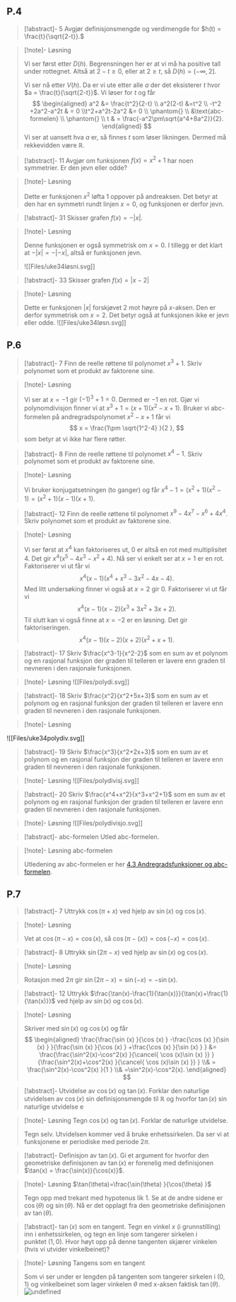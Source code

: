 ## P.4


> [!abstract]- 5
> Avgjør definisjonsmengde og verdimengde for $h(t) = \frac{t}{\sqrt{2-t}}.$

> [!note]- Løsning
>
> 
> Vi ser først etter $D(h)$. Begrensningen her er at vi må ha positive tall under rottegnet. Altså at $2-t \geq 0$, eller at $2\geq t$, så $D(h)=(-\infty,2]$.
> 
> Vi ser nå etter $V(h)$. Da er vi ute etter alle $a$ der det eksisterer $t$ hvor $a = \frac{t}{\sqrt{2-t}}$. Vi løser for $t$ og får
> $$
> \begin{aligned} 
>   a^2  &= \frac{t^2}{2-t} \\ a^2(2-t) &=t^2 \\ -t^2 +2a^2-a^2t & = 0 \\t^2+a^2t-2a^2 &= 0 \\ \phantom{} \\ &\text{abc-formelen} \\ \phantom{} \\ t & = \frac{-a^2\pm\sqrt{a^4+8a^2}}{2}. 
> \end{aligned} 
> $$
> Vi ser at uansett hva $a$ er, så finnes $t$ som løser likningen. Dermed må rekkevidden være $\mathbb{R}$.
> 

> [!abstract]- 11
> Avgjør om funksjonen $f(x) = x^2+1$ har noen symmetrier. Er den jevn eller odde?

> [!note]- Løsning
>
> 
> 
> Dette er funksjonen $x^2$ løfta 1 oppover på andreaksen. Det betyr at den har en symmetri rundt linjen $x=0$, og funksjonen er derfor jevn.
> 

> [!abstract]- 31
> Skisser grafen $f(x) = -|x|$.

> [!note]- Løsning
>
> Denne funksjonen er også symmetrisk om $x=0$. I tillegg er det klart at $-|x| = -|-x|$, altså er funksjonen jevn.
> 
> ![[Files/uke34løsni.svg]]



> [!abstract]- 33
> Skisser grafen $f(x) = |x-2|$

> [!note]- Løsning
>
> 
> 
> Dette er funksjonen $|x|$ forskjøvet $2$ mot høyre på $x$-aksen. Den er derfor symmetrisk om $x=2$. Det betyr også at funksjonen ikke er jevn eller odde. 
> ![[Files/uke34løsn.svg]]
> 
## P.6


> [!abstract]- 7
> Finn de reelle røttene til polynomet $x^3+1$. Skriv polynomet som et produkt av faktorene sine.

> [!note]- Løsning
>
> 
> 
> Vi ser at $x=-1$ gir $(-1)^3+1 = 0$. Dermed er $-1$ en rot. Gjør vi polynomdivisjon finner vi at $x^3+1 = (x+1)(x^2-x+1)$. Bruker vi abc-formelen på andregradspolynomet $x^2-x+1$ får vi
> $$
> x = \frac{1\pm \sqrt{1^2-4}  }{2 },
> $$
> som betyr at vi ikke har flere røtter. 
> 

> [!abstract]- 8
> Finn de reelle røttene til polynomet $x^4-1$. Skriv polynomet som et produkt av faktorene sine.

> [!note]- Løsning
>
> 
> 
> Vi bruker konjugatsetningen (to ganger) og får $x^4-1 = (x^2+1)(x^2-1) =(x^2+1)(x-1)(x+1)$.
> 

> [!abstract]- 12
> Finn de reelle røttene til polynomet $x^9-4x^7-x^6+4x^4$. Skriv polynomet som et produkt av faktorene sine.

> [!note]- Løsning
>
> 
> 
> Vi ser først at $x^4$ kan faktoriseres ut, $0$ er altså en rot med multiplisitet $4$. Det gir $x^4(x^5-4x^3-x^2+4)$. Nå ser vi enkelt ser at $x=1$ er en rot. Faktoriserer vi ut får vi $$x^4(x-1)(x^4 + x^3 - 3 x^2 - 4 x - 4 ).$$ Med litt undersøking finner vi også at $x=2$ gir $0$. Faktoriserer vi ut får vi $$x^4(x-1)(x-2)(x^3 + 3 x^2 + 3 x + 2).$$ Til slutt kan vi også finne at $x=-2$ er en løsning. Det gir faktoriseringen. 
> $$
> x^4(x-1)(x-2)(x+2)(x^2+x+1).
> $$
> 

> [!abstract]- 17
> Skriv $\frac{x^3-1}{x^2-2}$ som en sum av et polynom og en rasjonal funksjon der graden til telleren er lavere enn graden til nevneren i den rasjonale funksjonen.


> [!note]- Løsning
> ![[Files/polydi.svg]]


> [!abstract]- 18
> Skriv $\frac{x^2}{x^2+5x+3}$ som en sum av et polynom og en rasjonal funksjon der graden til telleren er lavere enn graden til nevneren i den rasjonale funksjonen.


> [!note]- Løsning
> 
![[Files/uke34polydiv.svg]]

> [!abstract]- 19
> Skriv $\frac{x^3}{x^2+2x+3}$ som en sum av et polynom og en rasjonal funksjon der graden til telleren er lavere enn graden til nevneren i den rasjonale funksjonen.


> [!note]- Løsning
> ![[Files/polydivisj.svg]]



> [!abstract]- 20
> Skriv $\frac{x^4+x^2}{x^3+x^2+1}$ som en sum av et polynom og en rasjonal funksjon der graden til telleren er lavere enn graden til nevneren i den rasjonale funksjonen.

> [!note]- Løsning
![[Files/polydivisjo.svg]]


> [!abstract]- abc-formelen
> Utled abc-formelen.

> [!note]- Løsning
>abc-formelen  
> 
> Utledening av abc-formelen er her [4.3 Andregradsfunksjoner og abc-formelen](Kapittel%200%20-%20Elementære%20funksjoner/4.3%20Andregradsfunksjoner%20og%20abc-formelen.md).
> 
## P.7


> [!abstract]- 7
> Uttrykk $\cos(\pi+x)$ ved hjelp av $\sin(x)$ og $\cos(x)$.

> [!note]- Løsning
>
> 
> 
> Vet at $\cos(\pi-x) = \cos (x)$, så $\cos(\pi-(x))=\cos(-x)=\cos (x)$.
> 

> [!abstract]- 8
> Uttrykk $\sin(2\pi-x)$ ved hjelp av $\sin(x)$ og $\cos(x)$.

> [!note]- Løsning
>
> 
> 
> Rotasjon med $2\pi$ gir $\sin(2\pi-x)=\sin(-x)=-\sin (x)$.
> 

> [!abstract]- 12
> Uttrykk $\frac{\tan(x)-\frac{1}{\tan(x)}}{\tan(x)+\frac{1}{\tan(x)}}$ ved hjelp av $\sin(x)$ og $\cos(x)$.

> [!note]- Løsning
>
> 
> 
> Skriver med $\sin (x)$ og $\cos (x)$ og får
> $$
> \begin{aligned} 
>   \frac{\frac{\sin (x) }{\cos (x) } -\frac{\cos (x) }{\sin (x) }  }{\frac{\sin (x) }{\cos (x) } +\frac{\cos (x) }{\sin (x) }  }  &= \frac{\frac{\sin^2(x)-\cos^2(x) }{\cancel{ \cos (x)\sin (x)  }}  }{\frac{\sin^2(x)+\cos^2(x) }{\cancel{ \cos (x)\sin (x)  }}  } \\& = \frac{\sin^2(x)-\cos^2(x) }{1 } \\& =\sin^2(x)-\cos^2(x).
> \end{aligned} 
> $$
> 

> [!abstract]-  Utvidelse av $\cos(x)$ og $\tan(x)$.
> Forklar den naturlige utvidelsen av $\cos(x)$ sin definisjonsmengde til $\mathbb{R}$  og hvorfor $\tan(x)$ sin naturlige utvidelse e 

> [!note]- Løsning
>Tegn $\cos (x)$ og $\tan (x)$. Forklar de naturlige utvidelse.  
> 
> Tegn selv. Utvidelsen kommer ved å bruke enhetssirkelen. Da ser vi at funksjonene er periodiske med periode $2\pi$.
> 

> [!abstract]- Definisjon av $\tan(x)$.
> Gi et argument for hvorfor den geometriske definisjonen av $\tan(x)$ er forenelig med definisjonen $\tan(x) = \frac{\sin(x)}{\cos(x)}$.

> [!note]- Løsning
>$\tan(\theta)=\frac{\sin(\theta) }{\cos(\theta) }$  
> 
> Tegn opp med trekant med hypotenus lik $1$. Se at de andre sidene er $\cos(\theta)$ og $\sin(\theta)$. Nå er det opplagt fra den geometriske definisjonen av $\tan(\theta)$.
> 

> [!abstract]- $\tan(x)$ som en tangent.
> Tegn en vinkel $x$ (i grunnstilling) inn i enhetssirkelen, og tegn en linje som tangerer sirkelen i punktet $(1,0)$. Hvor høyt opp på denne tangenten skjærer vinkelen (hvis vi utvider vinkelbeinet)?

> [!note]- Løsning
>Tangens som en tangent
> 
> 
> Som vi ser under er lengden på tangenten som tangerer sirkelen i $(0,1)$ og vinkelbeinet som lager vinkelen $\theta$ med x-aksen faktisk $\tan(\theta)$.
> ![undefined](Files/shapes%20at%2024-08-19%2013.11.11.svg)